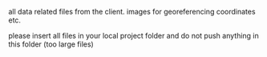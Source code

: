 all data related files from the client. 
images for georeferencing
coordinates etc.

please insert all files in your local project folder and do not push anything in this folder (too large files)
